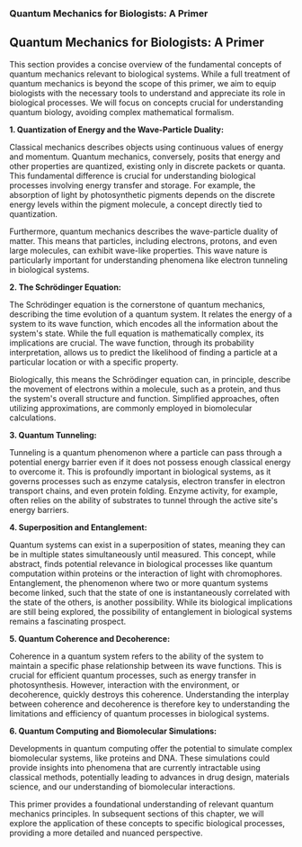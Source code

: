 ### Quantum Mechanics for Biologists: A Primer

## Quantum Mechanics for Biologists: A Primer

This section provides a concise overview of the fundamental concepts of quantum mechanics relevant to biological systems.  While a full treatment of quantum mechanics is beyond the scope of this primer, we aim to equip biologists with the necessary tools to understand and appreciate its role in biological processes.  We will focus on concepts crucial for understanding quantum biology, avoiding complex mathematical formalism.

**1. Quantization of Energy and the Wave-Particle Duality:**

Classical mechanics describes objects using continuous values of energy and momentum. Quantum mechanics, conversely, posits that energy and other properties are quantized, existing only in discrete packets or quanta.  This fundamental difference is crucial for understanding biological processes involving energy transfer and storage.  For example, the absorption of light by photosynthetic pigments depends on the discrete energy levels within the pigment molecule, a concept directly tied to quantization.

Furthermore, quantum mechanics describes the wave-particle duality of matter.  This means that particles, including electrons, protons, and even large molecules, can exhibit wave-like properties.  This wave nature is particularly important for understanding phenomena like electron tunneling in biological systems.

**2. The Schrödinger Equation:**

The Schrödinger equation is the cornerstone of quantum mechanics, describing the time evolution of a quantum system.  It relates the energy of a system to its wave function, which encodes all the information about the system's state.  While the full equation is mathematically complex, its implications are crucial.  The wave function, through its probability interpretation, allows us to predict the likelihood of finding a particle at a particular location or with a specific property.

Biologically, this means the Schrödinger equation can, in principle, describe the movement of electrons within a molecule, such as a protein, and thus the system's overall structure and function.  Simplified approaches, often utilizing approximations, are commonly employed in biomolecular calculations.

**3. Quantum Tunneling:**

Tunneling is a quantum phenomenon where a particle can pass through a potential energy barrier even if it does not possess enough classical energy to overcome it. This is profoundly important in biological systems, as it governs processes such as enzyme catalysis, electron transfer in electron transport chains, and even protein folding.  Enzyme activity, for example, often relies on the ability of substrates to tunnel through the active site's energy barriers.

**4. Superposition and Entanglement:**

Quantum systems can exist in a superposition of states, meaning they can be in multiple states simultaneously until measured.  This concept, while abstract, finds potential relevance in biological processes like quantum computation within proteins or the interaction of light with chromophores. Entanglement, the phenomenon where two or more quantum systems become linked, such that the state of one is instantaneously correlated with the state of the others, is another possibility.  While its biological implications are still being explored, the possibility of entanglement in biological systems remains a fascinating prospect.

**5. Quantum Coherence and Decoherence:**

Coherence in a quantum system refers to the ability of the system to maintain a specific phase relationship between its wave functions.  This is crucial for efficient quantum processes, such as energy transfer in photosynthesis.  However, interaction with the environment, or decoherence, quickly destroys this coherence.  Understanding the interplay between coherence and decoherence is therefore key to understanding the limitations and efficiency of quantum processes in biological systems.

**6. Quantum Computing and Biomolecular Simulations:**

Developments in quantum computing offer the potential to simulate complex biomolecular systems, like proteins and DNA.  These simulations could provide insights into phenomena that are currently intractable using classical methods, potentially leading to advances in drug design, materials science, and our understanding of biomolecular interactions.


This primer provides a foundational understanding of relevant quantum mechanics principles.  In subsequent sections of this chapter, we will explore the application of these concepts to specific biological processes, providing a more detailed and nuanced perspective.